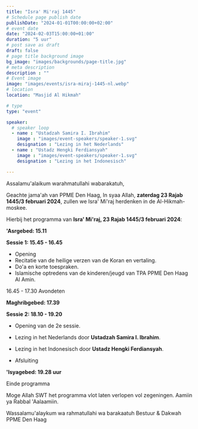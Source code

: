 ```yaml
---
title: "Isra' Mi'raj 1445"
# Schedule page publish date
publishDate: "2024-01-01T00:00:00+02:00"
# event date
date: "2024-02-03T15:00:00+01:00"
duration: "5 uur"
# post save as draft
draft: false
# page title background image
bg_image: "images/backgrounds/page-title.jpg"
# meta description
description : ""
# Event image
image: "images/events/isra-miraj-1445-nl.webp"
# location
location: "Masjid Al Hikmah"

# type
type: "event"

speaker:
  # speaker loop
  - name : "Ustadzah Samira I. Ibrahim"
    image : "images/event-speakers/speaker-1.svg"
    designation : "Lezing in het Nederlands"
  - name : "Ustadz Hengki Ferdiansyah"
    image : "images/event-speakers/speaker-1.svg"
    designation : "Lezing in het Indonesisch"

---
```



Assalamu'alaikum warahmatullahi wabarakatuh,

Geachte jama'ah van PPME Den Haag,
In syaa Allah, **zaterdag 23 Rajab 1445/3 februari 2024**, zullen we Isra' Mi'raj herdenken in de Al-Hikmah-moskee.

Hierbij het programma van **Isra' Mi'raj, 23 Rajab 1445/3 februari 2024**:


**'Asrgebed: 15.11**

**Sessie 1: 15.45 - 16.45**
- Opening
- Recitatie van de heilige verzen van de Koran en vertaling.
- Do'a en korte toespraken.
- Islamische optredens van de kinderen/jeugd van TPA PPME Den Haag Al Amin.

16.45 - 17.30 Avondeten

**Maghribgebed: 17.39**

**Sessie 2: 18.10 - 19.20**
- Opening van de 2e sessie.
- Lezing in het Nederlands door **Ustadzah Samira I. Ibrahim**. 
- Lezing in het Indonesisch door **Ustadz Hengki Ferdiansyah**.

- Afsluiting

**'Isyagebed: 19.28 uur**

Einde programma

Moge Allah SWT het programma vlot laten verlopen vol zegeningen. Aamiin ya Rabbal 'Aalaamiin.

Wassalamu'alaykum wa rahmatullahi wa barakaatuh
Bestuur & Dakwah PPME Den Haag